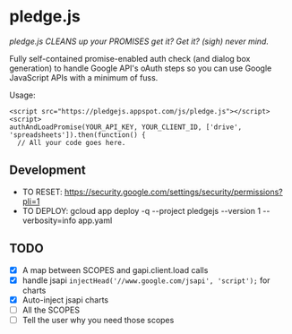 # pledge.js

_pledge.js CLEANS up your PROMISES get it? Get it? (sigh) never mind._

Fully self-contained promise-enabled auth check (and dialog box generation) 
to handle Google API's oAuth steps 
so you can use Google JavaScript APIs with a minimum of fuss.

Usage:

```
<script src="https://pledgejs.appspot.com/js/pledge.js"></script>
<script>
authAndLoadPromise(YOUR_API_KEY, YOUR_CLIENT_ID, ['drive', 'spreadsheets']).then(function() {
  // All your code goes here.
```

## Development

* TO RESET: https://security.google.com/settings/security/permissions?pli=1
* TO DEPLOY: gcloud app deploy -q --project pledgejs  --version 1 --verbosity=info app.yaml

## TODO
- [x] A map between SCOPES and gapi.client.load calls
- [x] handle jsapi `injectHead('//www.google.com/jsapi', 'script');` for charts
- [x] Auto-inject jsapi charts
- [ ] All the SCOPES
- [ ] Tell the user why you need those scopes